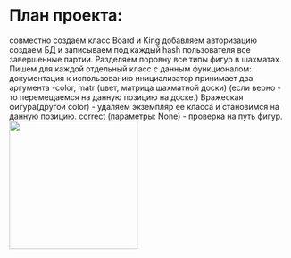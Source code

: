 <!DOCTYPE>
<html>
   <body>
      <h1>План проекта:</h1>
      <per style="text-align: left">совместно создаем класс Board и King
      добавляем авторизацию
      создаем БД и записываем под каждый hash пользователя все завершенные партии.
      Разделяем поровну все типы фигур в шахматаx. Пишем для каждой отдельный класс с данным функционалом:
      документация к использованию
      инициализатор принимает два аргумента -color, matr
      (цвет, матрица шахматной доски)
      (если верно - то перемещаемся на данную позицию на доске.)
      Вражеская фигура(другой color) - удаляем экземпляр ее класса и становимся на данную позицию. 
      correct (параметры: None) - проверка на путь фигур.</per>
         <img src="https://i.kym-cdn.com/entries/icons/mobile/000/018/012/this_is_fine.jpg" widht="200" height="230">
   </body>
</html>
<img>
